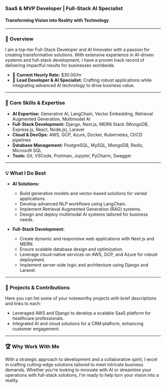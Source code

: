 ### SaaS & MVP Developer | Full-Stack AI Specialist

#### Transforming Vision into Reality with Technology

---

### 🌟 Overview

I am a top-tier Full-Stack Developer and AI Innovator with a passion for creating transformative solutions. With extensive experience in AI-driven systems and full-stack development, I have a proven track record of delivering impactful results for businesses worldwide.

- 🔹 **Current Hourly Rate:** $30.00/hr
- 🔹 **Lead Developer & AI Specialist:** Crafting robust applications while integrating advanced AI technology to drive business value.

---

### 🔧 Core Skills & Expertise

- **AI Expertise:** Generative AI, LangChain, Vector Embedding, Retrieval Augmented Generation, Multimodel AI
- **Full-Stack Development:** Django, Next.js, MERN Stack (MongoDB, Express.js, React, Node.js), Laravel
- **Cloud & DevOps:** AWS, GCP, Azure, Docker, Kubernetes, CI/CD pipelines
- **Database Management:** PostgreSQL, MySQL, MongoDB, Redis, Microsoft SQL
- **Tools:** Git, VSCode, Postman, Jupyter, PyCharm, Swagger

---

### 💡 What I Do Best

- **AI Solutions:**
  - Build generative models and vector-based solutions for varied applications.
  - Develop advanced NLP workflows using LangChain.
  - Implement Retrieval Augmented Generation (RAG) systems.
  - Design and deploy multimodal AI systems tailored for business needs.

- **Full-Stack Development:**
  - Create dynamic and responsive web applications with Next.js and MERN.
  - Ensure scalable database design and optimization.
  - Leverage cloud-native services on AWS, GCP, and Azure for robust deployment.
  - Implement server-side logic and architecture using Django and Laravel.

---

### 🚀 Projects & Contributions

Here you can list some of your noteworthy projects with brief descriptions and links to each:

- Leveraged AWS and Django to develop a scalable SaaS platform for healthcare professionals.
- Integrated AI and cloud solutions for a CRM platform, enhancing customer engagement.

---

### 🏆 Why Work With Me

With a strategic approach to development and a collaborative spirit, I excel in crafting cutting-edge solutions tailored to meet intricate business demands. Whether you're looking to innovate with AI or streamline your operations with full-stack solutions, I'm ready to help turn your vision into a reality.
